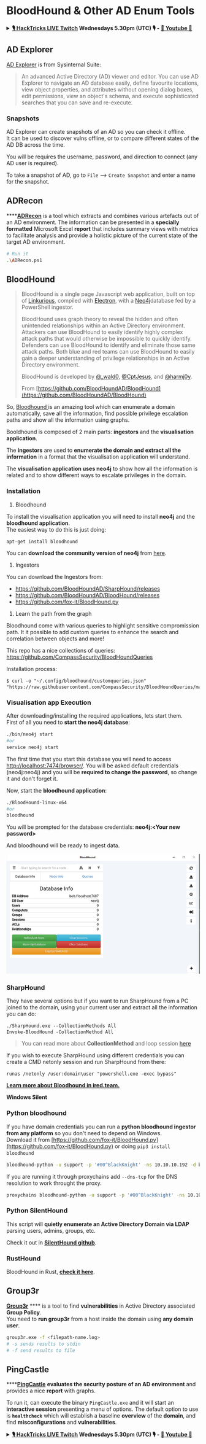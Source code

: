 # BloodHound & Other AD Enum Tools

<details>

<summary><strong><a href="https://www.twitch.tv/hacktricks_live/schedule">🎙️ HackTricks LIVE Twitch</a> Wednesdays 5.30pm (UTC) 🎙️ - <a href="https://www.youtube.com/@hacktricks_LIVE">🎥 Youtube 🎥</a></strong></summary>

* Do you work in a **cybersecurity company**? Do you want to see your **company advertised in HackTricks**? or do you want to have access to the **latest version of the PEASS or download HackTricks in PDF**? Check the [**SUBSCRIPTION PLANS**](https://github.com/sponsors/carlospolop)!
* Discover [**The PEASS Family**](https://opensea.io/collection/the-peass-family), our collection of exclusive [**NFTs**](https://opensea.io/collection/the-peass-family)
* Get the [**official PEASS & HackTricks swag**](https://peass.creator-spring.com)
* **Join the** [**💬**](https://emojipedia.org/speech-balloon/) [**Discord group**](https://discord.gg/hRep4RUj7f) or the [**telegram group**](https://t.me/peass) or **follow** me on **Twitter** [**🐦**](https://github.com/carlospolop/hacktricks/tree/7af18b62b3bdc423e11444677a6a73d4043511e9/\[https:/emojipedia.org/bird/README.md)[**@carlospolopm**](https://twitter.com/carlospolopm)**.**
* **Share your hacking tricks by submitting PRs to the [hacktricks repo](https://github.com/carlospolop/hacktricks) and [hacktricks-cloud repo](https://github.com/carlospolop/hacktricks-cloud)**.

</details>

## AD Explorer

[AD Explorer](https://docs.microsoft.com/en-us/sysinternals/downloads/adexplorer) is from Sysinternal Suite:

> An advanced Active Directory (AD) viewer and editor. You can use AD Explorer to navigate an AD database easily, define favourite locations, view object properties, and attributes without opening dialog boxes, edit permissions, view an object's schema, and execute sophisticated searches that you can save and re-execute.

### Snapshots

AD Explorer can create snapshots of an AD so you can check it offline.\
It can be used to discover vulns offline, or to compare different states of the AD DB across the time.

You will be requires the username, password, and direction to connect (any AD user is required).

To take a snapshot of AD, go to `File` --> `Create Snapshot` and enter a name for the snapshot.

## ADRecon

****[**ADRecon**](https://github.com/adrecon/ADRecon) is a tool which extracts and combines various artefacts out of an AD environment. The information can be presented in a **specially formatted** Microsoft Excel **report** that includes summary views with metrics to facilitate analysis and provide a holistic picture of the current state of the target AD environment.

```bash
# Run it
.\ADRecon.ps1
```

## BloodHound

> BloodHound is a single page Javascript web application, built on top of [Linkurious](http://linkurio.us), compiled with [Electron](http://electron.atom.io), with a [Neo4j](https://neo4j.com)database fed by a PowerShell ingestor.
>
> BloodHound uses graph theory to reveal the hidden and often unintended relationships within an Active Directory environment. Attackers can use BloodHound to easily identify highly complex attack paths that would otherwise be impossible to quickly identify. Defenders can use BloodHound to identify and eliminate those same attack paths. Both blue and red teams can use BloodHound to easily gain a deeper understanding of privilege relationships in an Active Directory environment.
>
> BloodHound is developed by [@\_wald0](https://www.twitter.com/\_wald0), [@CptJesus](https://twitter.com/CptJesus), and [@harmj0y](https://twitter.com/harmj0y).
>
> From [https://github.com/BloodHoundAD/BloodHound](https://github.com/BloodHoundAD/BloodHound)

So, [Bloodhound ](https://github.com/BloodHoundAD/BloodHound)is an amazing tool which can enumerate a domain automatically, save all the information, find possible privilege escalation paths and show all the information using graphs.

Booldhound is composed of 2 main parts: **ingestors** and the **visualisation application**.

The **ingestors** are used to **enumerate the domain and extract all the information** in a format that the visualisation application will understand.

The **visualisation application uses neo4j** to show how all the information is related and to show different ways to escalate privileges in the domain.

### Installation

1. Bloodhound

To install the visualisation application you will need to install **neo4j** and the **bloodhound application**.\
The easiest way to do this is just doing:

```
apt-get install bloodhound
```

You can **download the community version of neo4j** from [here](https://neo4j.com/download-center/#community).

1. Ingestors

You can download the Ingestors from:

* https://github.com/BloodHoundAD/SharpHound/releases
* https://github.com/BloodHoundAD/BloodHound/releases
* https://github.com/fox-it/BloodHound.py

1. Learn the path from the graph

Bloodhound come with various queries to highlight sensitive compromission path. It it possible to add custom queries to enhance the search and correlation between objects and more!

This repo has a nice collections of queries: https://github.com/CompassSecurity/BloodHoundQueries

Installation process:

```
$ curl -o "~/.config/bloodhound/customqueries.json" "https://raw.githubusercontent.com/CompassSecurity/BloodHoundQueries/master/customqueries.json"
```

### Visualisation app Execution

After downloading/installing the required applications, lets start them.\
First of all you need to **start the neo4j database**:

```bash
./bin/neo4j start
#or
service neo4j start
```

The first time that you start this database you will need to access [http://localhost:7474/browser/](http://localhost:7474/browser/). You will be asked default credentials (neo4j:neo4j) and you will be **required to change the password**, so change it and don't forget it.

Now, start the **bloodhound application**:

```bash
./BloodHound-linux-x64
#or
bloodhound
```

You will be prompted for the database credentials: **neo4j:\<Your new password>**

And bloodhound will be ready to ingest data.

![](<../../.gitbook/assets/image (171) (1).png>)

### SharpHound

They have several options but if you want to run SharpHound from a PC joined to the domain, using your current user and extract all the information you can do:

```
./SharpHound.exe --CollectionMethods All
Invoke-BloodHound -CollectionMethod All
```

> You can read more about **CollectionMethod** and loop session [here](https://bloodhound.readthedocs.io/en/latest/data-collection/sharphound-all-flags.html)

If you wish to execute SharpHound using different credentials you can create a CMD netonly session and run SharpHound from there:

```
runas /netonly /user:domain\user "powershell.exe -exec bypass"
```

[**Learn more about Bloodhound in ired.team.**](https://ired.team/offensive-security-experiments/active-directory-kerberos-abuse/abusing-active-directory-with-bloodhound-on-kali-linux)

**Windows Silent**

### **Python bloodhound**

If you have domain credentials you can run a **python bloodhound ingestor from any platform** so you don't need to depend on Windows.\
Download it from [https://github.com/fox-it/BloodHound.py](https://github.com/fox-it/BloodHound.py) or doing `pip3 install bloodhound`

```bash
bloodhound-python -u support -p '#00^BlackKnight' -ns 10.10.10.192 -d blackfield.local -c all
```

If you are running it through proxychains add `--dns-tcp` for the DNS resolution to work throught the proxy.

```bash
proxychains bloodhound-python -u support -p '#00^BlackKnight' -ns 10.10.10.192 -d blackfield.local -c all --dns-tcp
```

### Python SilentHound

This script will **quietly enumerate an Active Directory Domain via LDAP** parsing users, admins, groups, etc.

Check it out in [**SilentHound github**](https://github.com/layer8secure/SilentHound).

### RustHound

BloodHound in Rust, [**check it here**](https://github.com/OPENCYBER-FR/RustHound).

## Group3r

[**Group3r**](https://github.com/Group3r/Group3r) **** is a tool to find **vulnerabilities** in Active Directory associated **Group Policy**. \
You need to **run group3r** from a host inside the domain using **any domain user**.

```bash
group3r.exe -f <filepath-name.log> 
# -s sends results to stdin
# -f send results to file
```

## PingCastle

****[**PingCastle**](https://www.pingcastle.com/documentation/) **evaluates the security posture of an AD environment** and provides a nice **report** with graphs.

To run it, can execute the binary `PingCastle.exe` and it will start an **interactive session** presenting a menu of options. The default option to use is **`healthcheck`** which will establish a baseline **overview** of the **domain**, and find **misconfigurations** and **vulnerabilities**.&#x20;

<details>

<summary><strong><a href="https://www.twitch.tv/hacktricks_live/schedule">🎙️ HackTricks LIVE Twitch</a> Wednesdays 5.30pm (UTC) 🎙️ - <a href="https://www.youtube.com/@hacktricks_LIVE">🎥 Youtube 🎥</a></strong></summary>

* Do you work in a **cybersecurity company**? Do you want to see your **company advertised in HackTricks**? or do you want to have access to the **latest version of the PEASS or download HackTricks in PDF**? Check the [**SUBSCRIPTION PLANS**](https://github.com/sponsors/carlospolop)!
* Discover [**The PEASS Family**](https://opensea.io/collection/the-peass-family), our collection of exclusive [**NFTs**](https://opensea.io/collection/the-peass-family)
* Get the [**official PEASS & HackTricks swag**](https://peass.creator-spring.com)
* **Join the** [**💬**](https://emojipedia.org/speech-balloon/) [**Discord group**](https://discord.gg/hRep4RUj7f) or the [**telegram group**](https://t.me/peass) or **follow** me on **Twitter** [**🐦**](https://github.com/carlospolop/hacktricks/tree/7af18b62b3bdc423e11444677a6a73d4043511e9/\[https:/emojipedia.org/bird/README.md)[**@carlospolopm**](https://twitter.com/carlospolopm)**.**
* **Share your hacking tricks by submitting PRs to the [hacktricks repo](https://github.com/carlospolop/hacktricks) and [hacktricks-cloud repo](https://github.com/carlospolop/hacktricks-cloud)**.

</details>
